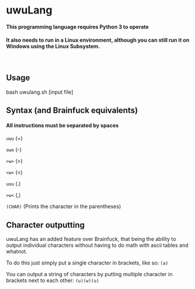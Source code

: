 # uwuLang
#### This programming language requires Python 3 to operate
#### It also needs to run in a Linux environment, although you can still run it on Windows using the Linux Subsystem.

</br>

## Usage
bash uwulang.sh [input file]

## Syntax (and Brainfuck equivalents)
#### All instructions must be separated by spaces

`uwu` (+)

`owo` (-)

`>w>` (>)

`<w<` (<)

`uou` (.)

`>w<` (,)

`(CHAR)` (Prints the character in the parentheses)


## Character outputting
uwuLang has an added feature over Brainfuck, that being the ability to output individual characters without having to do math with ascii tables and whatnot.

To do this just simply put a single character in brackets, like so:
`(a)`

You can output a string of characters by putting multiple character in brackets next to each other:
`(u)(w)(u)`
